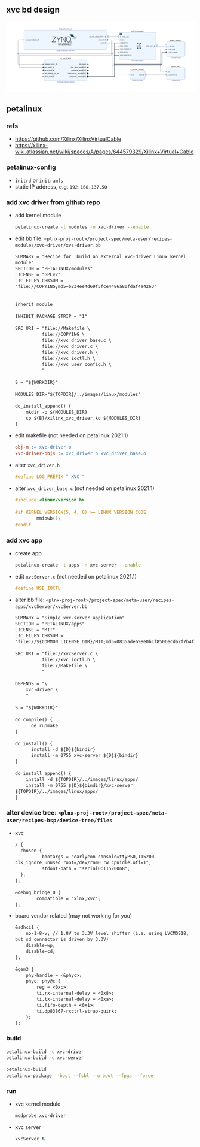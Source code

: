 ## xvc bd design
![block design for xvc](doc/bd.png)

## petalinux
### refs
- https://github.com/Xilinx/XilinxVirtualCable
- https://xilinx-wiki.atlassian.net/wiki/spaces/A/pages/644579329/Xilinx+Virtual+Cable

### petalinux-config
- `initrd` or `initramfs`
- static IP address, e.g. `192.168.137.50`

### add xvc driver from github repo
- add kernel module
  ```bash
  petalinux-create -t modules -n xvc-driver --enable
  ```
- edit bb file: `<plnx-proj-root>/project-spec/meta-user/recipes-modules/xvc-driver/xvs-driver.bb`
  ```bb
  SUMMARY = "Recipe for  build an external xvc-driver Linux kernel module"
  SECTION = "PETALINUX/modules"
  LICENSE = "GPLv2"
  LIC_FILES_CHKSUM = "file://COPYING;md5=b234ee4d69f5fce4486a80fdaf4a4263"


  inherit module

  INHIBIT_PACKAGE_STRIP = "1"

  SRC_URI = "file://Makefile \
            file://COPYING \
            file://xvc_driver_base.c \
            file://xvc_driver.c \
            file://xvc_driver.h \
            file://xvc_ioctl.h \
            file://xvc_user_config.h \
            "

  S = "${WORKDIR}"

  MODULES_DIR="${TOPDIR}/../images/linux/modules"

  do_install_append() {
      mkdir -p ${MODULES_DIR}
      cp ${B}/xilinx_xvc_driver.ko ${MODULES_DIR}
  }
  ```
- edit makefile (not needed on petalinux 2021.1)
  ```makefile
  obj-m := xvc-driver.o
  xvc-driver-objs := xvc_driver.o xvc_driver_base.o
  ```
- alter `xvc_driver.h`
  ```c
  #define LOG_PREFIX " XVC "
  ```
- alter `xvc_driver_base.c` (not needed on petalinux 2021.1)
  ```c
  #include <linux/version.h>

  #if KERNEL_VERSION(5, 4, 0) >= LINUX_VERSION_CODE
          mmiowb();
  #endif
  ```
### add xvc app
- create app
  ```bash
  petalinux-create -t apps -n xvc-server --enable
  ```
- edit `xvcServer.c` (not needed on petalinux 2021.1)
  ```c
  #define USE_IOCTL
  ```
- alter bb file: `<plnx-proj-root>/project-spec/meta-user/recipes-apps/xvcServer/xvcServer.bb`
  ```bb
  SUMMARY = "Simple xvc-server application"
  SECTION = "PETALINUX/apps"
  LICENSE = "MIT"
  LIC_FILES_CHKSUM = "file://${COMMON_LICENSE_DIR}/MIT;md5=0835ade698e0bcf8506ecda2f7b4f302"

  SRC_URI = "file://xvcServer.c \
            file://xvc_ioctl.h \
            file://Makefile \
            "

  DEPENDS = "\
      xvc-driver \
      "

  S = "${WORKDIR}"

  do_compile() {
        oe_runmake
  }

  do_install() {
        install -d ${D}${bindir}
        install -m 0755 xvc-server ${D}${bindir}
  }

  do_install_append() {
      install -d ${TOPDIR}/../images/linux/apps/
      install -m 0755 ${D}${bindir}/xvc-server ${TOPDIR}/../images/linux/apps/
  }
  ```

### alter device tree: `<plnx-proj-root>/project-spec/meta-user/recipes-bsp/device-tree/files`
- xvc
  ```devicetree
  / {
    chosen {
            bootargs = "earlycon console=ttyPS0,115200 clk_ignore_unused root=/dev/ram0 rw cpuidle.off=1";
            stdout-path = "serial0:115200n8";
    };
  };

  &debug_bridge_0 {
          compatible = "xlnx,xvc";
  };
  ```
- board vendor related (may not working for you)
  ```devicetree
  &sdhci1 {
      no-1-8-v; // 1.8V to 3.3V level shifter (i.e. using LVCMOS18, but sd connector is driven by 3.3V)
      disable-wp;
      disable-cd;
  };

  &gem3 {
      phy-handle = <&phyc>;
      phyc: phy@c {
          reg = <0xc>;
          ti,rx-internal-delay = <0x8>;
          ti,tx-internal-delay = <0xa>;
          ti,fifo-depth = <0x1>;
          ti,dp83867-rxctrl-strap-quirk;
      };
  };
  ```

### build
  ```bash
  petalinux-build -c xvc-driver
  petalinux-build -c xvc-server
  ```

  ```bash
  petalinux-build
  petalinux-package --boot --fsbl --u-boot --fpga --force
  ```

### run
- xvc kernel module
  ```bash
  modprobe xvc-driver
  ```
- xvc server
  ```bash
  xvcServer &
  ```
